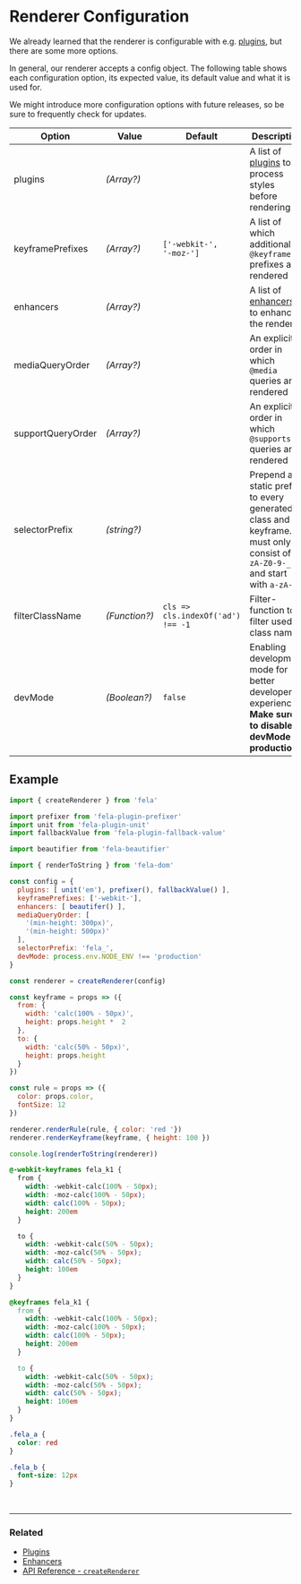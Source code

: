 # Renderer Configuration

We already learned that the renderer is configurable with e.g. [plugins](../advanced/Plugins.md), but there are some more options.

In general, our renderer accepts a config object. The following table shows each configuration option, its expected value, its default value and what it is used for.

We might introduce more configuration options with future releases, so be sure to frequently check for updates.

| Option | Value | Default | Description |
| ------ | ------ | ---------|---|
| plugins | *(Array?)* |  | A list of [plugins](../advanced/Plugins.md) to process styles before rendering |
| keyframePrefixes | *(Array?)* |`['-webkit-',`<br>`'-moz-']` | A list of which additional `@keyframes` prefixes are rendered |
| enhancers  | *(Array?)* |  |  A list of [enhancers](../advanced/Enhancers.md) to enhance the renderer
| mediaQueryOrder | *(Array?)* |  | An explicit order in which `@media` queries are rendered |
| supportQueryOrder | *(Array?)* |  | An explicit order in which `@supports` queries are rendered |
| selectorPrefix | *(string?)* |  | Prepend a static prefix to every generated class and keyframe. It must only consist of `a-zA-Z0-9-_` and start with `a-zA-Z_`. |
| filterClassName | *(Function?)* | `cls => cls.indexOf('ad') !== -1` | Filter-function to filter used class names |
| devMode | *(Boolean?)* | `false` | Enabling development mode for better developer experience. **Make sure to disable devMode in production.** |

## Example
```javascript
import { createRenderer } from 'fela'

import prefixer from 'fela-plugin-prefixer'
import unit from 'fela-plugin-unit'
import fallbackValue from 'fela-plugin-fallback-value'

import beautifier from 'fela-beautifier'

import { renderToString } from 'fela-dom'

const config = {
  plugins: [ unit('em'), prefixer(), fallbackValue() ],
  keyframePrefixes: ['-webkit-'],
  enhancers: [ beautifer() ],
  mediaQueryOrder: [
    '(min-height: 300px)',
    '(min-height: 500px)'
  ],
  selectorPrefix: 'fela_',
  devMode: process.env.NODE_ENV !== 'production'
}

const renderer = createRenderer(config)

const keyframe = props => ({
  from: {
    width: 'calc(100% - 50px)',
    height: props.height *  2
  },
  to: {
    width: 'calc(50% - 50px)',
    height: props.height
  }
})

const rule = props => ({
  color: props.color,
  fontSize: 12
})

renderer.renderRule(rule, { color: 'red '})
renderer.renderKeyframe(keyframe, { height: 100 })

console.log(renderToString(renderer))
```
```CSS
@-webkit-keyframes fela_k1 {
  from {
    width: -webkit-calc(100% - 50px);
    width: -moz-calc(100% - 50px);
    width: calc(100% - 50px);
    height: 200em
  }

  to {
    width: -webkit-calc(50% - 50px);
    width: -moz-calc(50% - 50px);
    width: calc(50% - 50px);
    height: 100em
  }
}

@keyframes fela_k1 {
  from {
    width: -webkit-calc(100% - 50px);
    width: -moz-calc(100% - 50px);
    width: calc(100% - 50px);
    height: 200em
  }

  to {
    width: -webkit-calc(50% - 50px);
    width: -moz-calc(50% - 50px);
    width: calc(50% - 50px);
    height: 100em
  }
}

.fela_a {
  color: red
}

.fela_b {
  font-size: 12px
}
```

<br>

---

### Related
* [Plugins](Plugins.md)
* [Enhancers](Enhancers.md)
* [API Reference - `createRenderer`](../api/fela/createRenderer.md)
